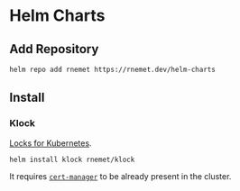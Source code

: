 # Helm Charts

## Add Repository

```sh
helm repo add rnemet https://rnemet.dev/helm-charts
```

## Install

### Klock

[Locks for Kubernetes](https://github.com/robert-nemet/klock).

```sh
helm install klock rnemet/klock
```

It requires [`cert-manager`](https://cert-manager.io/) to be already present in the cluster.

